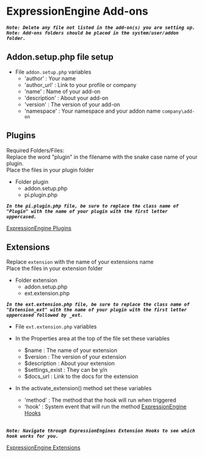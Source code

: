 # ExpressionEngine Add-ons
**_`Note: Delete any file not listed in the add-on(s) you are setting up.`_** <br/>
**_`Note: Add-ons folders should be placed in the system/user/addon folder.`_**

## Addon.setup.php file setup
- File `addon.setup.php` variables
  - 'author'      : Your name
  - 'author_url'  : Link to your profile or company
  - 'name'        : Name of your add-on
  - 'description' : About your add-on
  - 'version'     : The version of your add-on
  - 'namespace'   : Your namespace and your addon name `company\add-on`

## Plugins
Required Folders/Files: 
<br/>
Replace the word "plugin" in the filename with the snake case name of your plugin.<br />
Place the files in your plugin folder

- Folder plugin
  - addon.setup.php
  - pi.plugin.php
  

**_`In the pi.plugin.php file, be sure to replace the class name of "Plugin" with the
name of your plugin with the first letter uppercased.`_**

[ExpressionEngine Plugins](https://docs.expressionengine.com/latest/development/plugins.html)

## Extensions

Replace `extension` with the name of your extensions name <br/>
Place the files in your extension folder

- Folder extension
  - addon.setup.php
  - ext.extension.php
  
**_`In the ext.extension.php file, be sure to replace the class name of "Extension_ext" with the
name of your plugin with the first letter uppercased followed by _ext.`_**
  
- File `ext.extension.php` variables
- In the Properties area at the top of the file set these variables
  - $name           : The name of your extension
  - $version        : The version of your extension
  - $description    : About your extension
  - $settings_exist : They can be y/n
  - $docs_url       : Link to the docs for the extension
  
- In the activate_extension() method set these variables
  - 'method'        : The method that the hook will run when triggered
  - 'hook'          : System event that will run the method [ExpressionEngine Hooks](https://docs.expressionengine.com/latest/development/extensions.html#multiple-extensions-same-hook)
  <br/>
**_`Note: Navigate through ExpressionEngines Extension Hooks to see which hook works for you.`_**

[ExpressionEngine Extensions](https://docs.expressionengine.com/latest/development/extensions.html)
